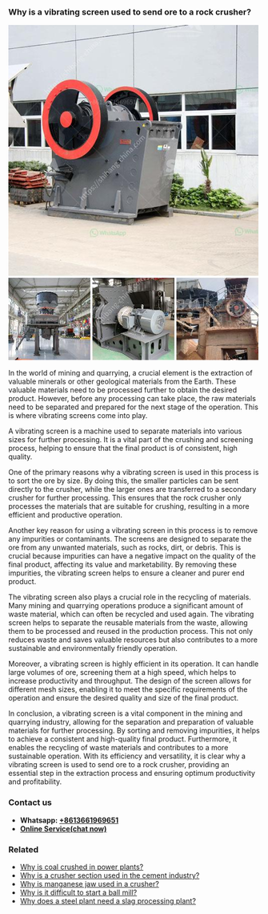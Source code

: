 <h3>Why is a vibrating screen used to send ore to a rock crusher?</h3><img src='1701742483.jpg' alt=''><p>In the world of mining and quarrying, a crucial element is the extraction of valuable minerals or other geological materials from the Earth. These valuable materials need to be processed further to obtain the desired product. However, before any processing can take place, the raw materials need to be separated and prepared for the next stage of the operation. This is where vibrating screens come into play.</p><p>A vibrating screen is a machine used to separate materials into various sizes for further processing. It is a vital part of the crushing and screening process, helping to ensure that the final product is of consistent, high quality.</p><p>One of the primary reasons why a vibrating screen is used in this process is to sort the ore by size. By doing this, the smaller particles can be sent directly to the crusher, while the larger ones are transferred to a secondary crusher for further processing. This ensures that the rock crusher only processes the materials that are suitable for crushing, resulting in a more efficient and productive operation.</p><p>Another key reason for using a vibrating screen in this process is to remove any impurities or contaminants. The screens are designed to separate the ore from any unwanted materials, such as rocks, dirt, or debris. This is crucial because impurities can have a negative impact on the quality of the final product, affecting its value and marketability. By removing these impurities, the vibrating screen helps to ensure a cleaner and purer end product.</p><p>The vibrating screen also plays a crucial role in the recycling of materials. Many mining and quarrying operations produce a significant amount of waste material, which can often be recycled and used again. The vibrating screen helps to separate the reusable materials from the waste, allowing them to be processed and reused in the production process. This not only reduces waste and saves valuable resources but also contributes to a more sustainable and environmentally friendly operation.</p><p>Moreover, a vibrating screen is highly efficient in its operation. It can handle large volumes of ore, screening them at a high speed, which helps to increase productivity and throughput. The design of the screen allows for different mesh sizes, enabling it to meet the specific requirements of the operation and ensure the desired quality and size of the final product.</p><p>In conclusion, a vibrating screen is a vital component in the mining and quarrying industry, allowing for the separation and preparation of valuable materials for further processing. By sorting and removing impurities, it helps to achieve a consistent and high-quality final product. Furthermore, it enables the recycling of waste materials and contributes to a more sustainable operation. With its efficiency and versatility, it is clear why a vibrating screen is used to send ore to a rock crusher, providing an essential step in the extraction process and ensuring optimum productivity and profitability.</p><h3>Contact us</h3><ul><li><strong>Whatsapp:&nbsp;<a href="https://wa.me/8613661969651">+8613661969651</a></strong></li><li><a href="https://swt.shibang-china.com/?git&amp;zhl&amp;Why is a vibrating screen used to send ore to a rock crusher"><strong>Online Service(chat now)</strong></a></li></ul><h3>Related</h3><ul><li><a href='Why is coal crushed in power plants.md'>Why is coal crushed in power plants?</a></li><li><a href='Why is a crusher section used in the cement industry.md'>Why is a crusher section used in the cement industry?</a></li><li><a href='Why is manganese jaw used in a crusher.md'>Why is manganese jaw used in a crusher?</a></li><li><a href='Why is it difficult to start a ball mill.md'>Why is it difficult to start a ball mill?</a></li><li><a href='Why does a steel plant need a slag processing plant.md'>Why does a steel plant need a slag processing plant?</a></li></ul>
